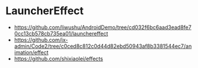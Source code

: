 # LauncherEffect

- https://github.com/liwushu/AndroidDemo/tree/cd032f6bc6aad3ead8fe70cc13cb578cb735ea01/launchereffect
- https://github.com/jx-admin/Code2/tree/c0ced8c812c0d44d82ebd50943af8b3381544ec7/animation/effect
- https://github.com/shixiaolei/effects
